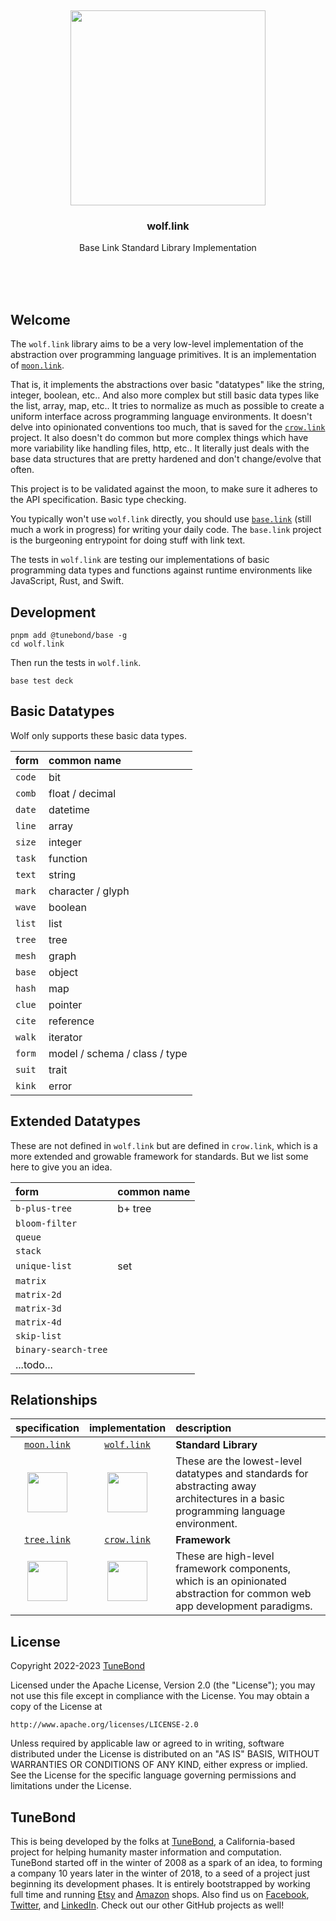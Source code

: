 <br/>
<br/>
<br/>
<br/>
<br/>
<br/>
<br/>

<p align='center'>
  <img src='https://github.com/tunebond/wolf.link/blob/make/view/view.svg?raw=true' height='312'>
</p>

<h3 align='center'>wolf.link</h3>
<p align='center'>
  Base Link Standard Library Implementation
</p>

<br/>
<br/>
<br/>

## Welcome

The `wolf.link` library aims to be a very low-level implementation of the abstraction over programming language primitives. It is an implementation of [`moon.link`](https://github.com/tunebond/moon.link).

That is, it implements the abstractions over basic "datatypes" like the string, integer, boolean, etc.. And also more complex but still basic data types like the list, array, map, etc.. It tries to normalize as much as possible to create a uniform interface across programming language environments. It doesn't delve into opinionated conventions too much, that is saved for the [`crow.link`](https://github.com/tunebond/crow.link) project. It also doesn't do common but more complex things which have more variability like handling files, http, etc.. It literally just deals with the base data structures that are pretty hardened and don't change/evolve that often.

This project is to be validated against the moon, to make sure it adheres to the API specification. Basic type checking.

You typically won't use `wolf.link` directly, you should use [`base.link`](https://github.com/tunebond/base.link) (still much a work in progress) for writing your daily code. The `base.link` project is the burgeoning entrypoint for doing stuff with link text.

The tests in `wolf.link` are testing our implementations of basic programming data types and functions against runtime environments like JavaScript, Rust, and Swift.

## Development

```
pnpm add @tunebond/base -g
cd wolf.link
```

Then run the tests in `wolf.link`.

```
base test deck
```

## Basic Datatypes

Wolf only supports these basic data types.

| form   | common name                   |
| :----- | :---------------------------- |
| `code` | bit                           |
| `comb` | float / decimal               |
| `date` | datetime                      |
| `line` | array                         |
| `size` | integer                       |
| `task` | function                      |
| `text` | string                        |
| `mark` | character / glyph             |
| `wave` | boolean                       |
| `list` | list                          |
| `tree` | tree                          |
| `mesh` | graph                         |
| `base` | object                        |
| `hash` | map                           |
| `clue` | pointer                       |
| `cite` | reference                     |
| `walk` | iterator                      |
| `form` | model / schema / class / type |
| `suit` | trait                         |
| `kink` | error                         |

## Extended Datatypes

These are not defined in `wolf.link` but are defined in `crow.link`, which is a more extended and growable framework for standards. But we list some here to give you an idea.

| form                 | common name |
| :------------------- | :---------- |
| `b-plus-tree`        | b+ tree     |
| `bloom-filter`       |             |
| `queue`              |             |
| `stack`              |             |
| `unique-list`        | set         |
| `matrix`             |             |
| `matrix-2d`          |             |
| `matrix-3d`          |             |
| `matrix-4d`          |             |
| `skip-list`          |             |
| `binary-search-tree` |             |
| ...todo...           |             |

## Relationships

|                                                                   specification                                                                    |                                                                   implementation                                                                   | description                                                                                                                        |
| :------------------------------------------------------------------------------------------------------------------------------------------------: | :------------------------------------------------------------------------------------------------------------------------------------------------: | :--------------------------------------------------------------------------------------------------------------------------------- |
|                                                [`moon.link`](https://github.com/tunebond/moon.link)                                                |                                                [`wolf.link`](https://github.com/tunebond/wolf.link)                                                | **Standard Library**                                                                                                               |
| <a href="https://github.com/tunebond/moon.link"><img src='https://github.com/tunebond/moon.link/blob/make/view/moon.svg?raw=true' height='64'></a> | <a href="https://github.com/tunebond/wolf.link"><img src='https://github.com/tunebond/wolf.link/blob/make/view/view.svg?raw=true' height='64'></a> | These are the lowest-level datatypes and standards for abstracting away architectures in a basic programming language environment. |
|                                                [`tree.link`](https://github.com/tunebond/tree.link)                                                |                                                [`crow.link`](https://github.com/tunebond/crow.link)                                                | **Framework**                                                                                                                      |
| <a href="https://github.com/tunebond/tree.link"><img src='https://github.com/tunebond/tree.link/blob/make/view/view.svg?raw=true' height='64'></a> | <a href="https://github.com/tunebond/crow.link"><img src='https://github.com/tunebond/crow.link/blob/make/view/view.svg?raw=true' height='64'></a> | These are high-level framework components, which is an opinionated abstraction for common web app development paradigms.           |

## License

Copyright 2022-2023 <a href='https://tune.bond'>TuneBond</a>

Licensed under the Apache License, Version 2.0 (the "License");
you may not use this file except in compliance with the License.
You may obtain a copy of the License at

    http://www.apache.org/licenses/LICENSE-2.0

Unless required by applicable law or agreed to in writing, software
distributed under the License is distributed on an "AS IS" BASIS,
WITHOUT WARRANTIES OR CONDITIONS OF ANY KIND, either express or implied.
See the License for the specific language governing permissions and
limitations under the License.

## TuneBond

This is being developed by the folks at [TuneBond](https://tune.bond), a California-based project for helping humanity master information and computation. TuneBond started off in the winter of 2008 as a spark of an idea, to forming a company 10 years later in the winter of 2018, to a seed of a project just beginning its development phases. It is entirely bootstrapped by working full time and running [Etsy](https://etsy.com/shop/tunebond) and [Amazon](https://www.amazon.com/s?rh=p_27%3AMount+Build) shops. Also find us on [Facebook](https://www.facebook.com/tunebond), [Twitter](https://twitter.com/tunebond), and [LinkedIn](https://www.linkedin.com/company/tunebond). Check out our other GitHub projects as well!
